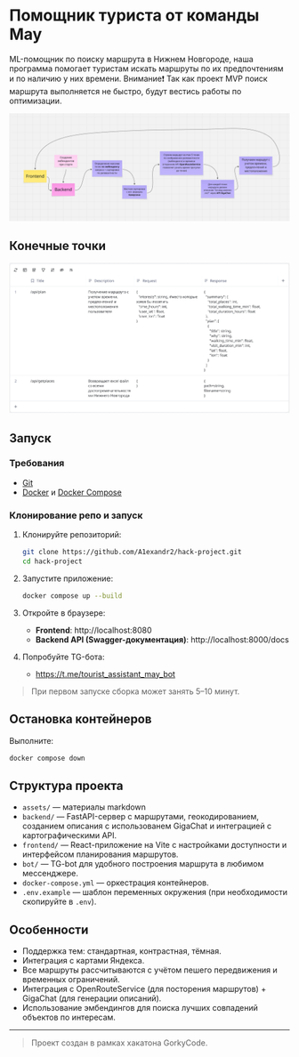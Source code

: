 # Помощник туриста от команды May

ML-помощник по поиску маршрута в Нижнем Новгороде, наша программа помогает туристам искать маршруты по их предпочтениям и по наличию у них времени.
Внимание❗ Так как проект MVP поиск маршрута выполняется не быстро, будут вестись работы по оптимизации.

<img src="assets/schema.png" alt="Схема работы">

## Конечные точки

<img src="assets/endpoints.png" wight=1 alt="Конечные точки">

## Запуск

### Требования
- [Git](https://git-scm.com/)
- [Docker](https://www.docker.com/) и [Docker Compose](https://docs.docker.com/compose/)

### Клонирование репо и запуск

1. Клонируйте репозиторий:
   ```bash
   git clone https://github.com/A1exandr2/hack-project.git
   cd hack-project
   ```

2. Запустите приложение:
   ```bash
   docker compose up --build
   ```

3. Откройте в браузере:
   - **Frontend**: http://localhost:8080
   - **Backend API (Swagger-документация)**: http://localhost:8000/docs
4. Попробуйте TG-бота:
   - https://t.me/tourist_assistant_may_bot

> При первом запуске сборка может занять 5–10 минут.

## Остановка контейнеров

Выполните:
```bash
docker compose down
```

## Структура проекта

- `assets/` — материалы markdown
- `backend/` — FastAPI-сервер с маршрутами, геокодированием, созданием описания с использованем GigaChat и интеграцией с картографическими API.
- `frontend/` — React-приложение на Vite с настройками доступности и интерфейсом планирования маршрутов.
- `bot/` — TG-bot для удобного построения маршрута в любимом мессенджере.
- `docker-compose.yml` — оркестрация контейнеров.
- `.env.example` — шаблон переменных окружения (при необходимости скопируйте в `.env`).

## Особенности

- Поддержка тем: стандартная, контрастная, тёмная.
- Интеграция с картами Яндекса.
- Все маршруты рассчитываются с учётом пешего передвижения и временных ограничений.
- Интеграция с OpenRouteService (для посторения маршрутов) + GigaChat (для генерации описаний).
- Использование эмбендингов для поиска лучших совпадений объектов по интересам.

---


> Проект создан в рамках хакатона GorkyCode.